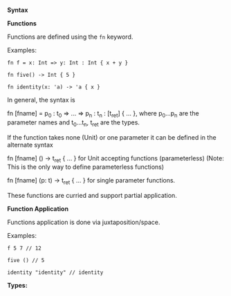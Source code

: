 **Syntax**

**Functions**

Functions are defined using the `fn` keyword.

Examples:

`fn f = x: Int => y: Int : Int { x + y }`

`fn five() -> Int { 5 }`

`fn identity(x: 'a) -> 'a { x }`

In general, the syntax is 

fn \[fname] = p<sub>0</sub> : t<sub>0</sub> => ... => 
    p<sub>n</sub> : t<sub>n</sub> : \[t<sub>ret</sub>] { ... },
    where p<sub>0</sub>...p<sub>n</sub> are the parameter names and
    t<sub>0</sub>...t<sub>n</sub>, t<sub>ret</sub> are the types.

If the function takes none (Unit) or one parameter it can be defined in the alternate syntax

fn \[fname] () → t<sub>ret</sub> { ... } for Unit accepting functions (parameterless)
(Note: This is the only way to define parameterless functions)

fn \[fname] (p: t) → t<sub>ret</sub> { ... } for single parameter functions.

These functions are curried and support partial application.

**Function Application**

Functions application is done via juxtaposition/space.

Examples:

`f 5 7 // 12`

`five () // 5`

`identity "identity" // identity` 

**Types:**   



 
